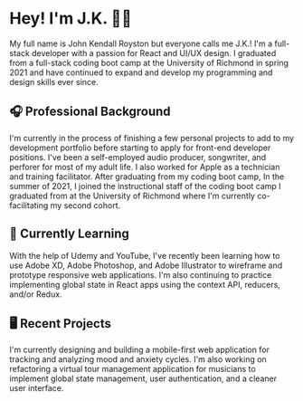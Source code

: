 # Hey! I'm J.K. 👋🏼

My full name is John Kendall Royston but everyone calls me J.K.! I'm a full-stack developer with a passion for React and UI/UX design. I graduated from a full-stack coding boot camp at the University of Richmond in spring 2021 and have continued to expand and develop my programming and design skills ever since.
<br>

## 🎧 Professional Background
I'm currently in the process of finishing a few personal projects to add to my development portfolio before starting to apply for front-end developer positions. I've been a self-employed audio producer, songwriter, and perforer for most of my adult life. I also worked for Apple as a technician and training facilitator. After graduating from my coding boot camp, In the summer of 2021, I joined the instructional staff of the coding boot camp I graduated from at the University of Richmond where I'm currently co-facilitating my second cohort.
<br>

## 🌱 Currently Learning
With the help of Udemy and YouTube, I've recently been learning how to use Adobe XD, Adobe Photoshop, and Adobe Illustrator to wireframe and prototype responsive web applications. I'm also continuing to practice implementing global state in React apps using the context API, reducers, and/or Redux.
<br>

## 🖥 Recent Projects
I'm currently designing and building a mobile-first web application for tracking and analyzing mood and anxiety cycles. I'm also working on refactoring a virtual tour management application for musicians to implement global state management, user authentication, and a cleaner user interface.
<br>


<!--
**jxhnkndl/jxhnkndl** is a ✨ _special_ ✨ repository because its `README.md` (this file) appears on your GitHub profile.

Here are some ideas to get you started:

- 🔭 I’m currently working on ...
- 🌱 I’m currently learning ...
- 👯 I’m looking to collaborate on ...
- 🤔 I’m looking for help with ...
- 💬 Ask me about ...
- 📫 How to reach me: ...
- 😄 Pronouns: ...
- ⚡ Fun fact: ...
-->
